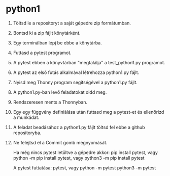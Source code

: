 # python1

1. Töltsd le a repositoryt a saját gépedre zip formátumban.
2. Bontsd ki a zip fájlt könytárként.
3. Egy terminálban lépj be ebbe a könytárba.
4. Futtasd a pytest programot.
5. A pytest ebben a könyvtárban "megtalálja" a test_python1.py programot.
6. A pytest az első futás alkalmával létrehozza python1.py fájlt.
7. Nyisd meg Thonny program segítségével a python1.py fájlt.
8. A python1.py-ban levő feladatokat oldd meg.
9. Rendszeresen ments a Thonnyban.
10. Egy egy függvény definiálása után futtasd meg a pytest-et és ellenőrizd a munkádat.
12. A feladat beadásához a python1.py fájlt töltsd fel ebbe a github repositoryba.
13. Ne felejtsd el a Commit gomb megnyomását.

    Ha még nincs pytest letültve a gépedre akkor:
        pip install pytest, vagy
        python -m pip install pytest, vagy
        python3 -m pip install pytest

     A pytest futtatása:
        pytest, vagy
        python -m pytest
        python3 -m pytest
